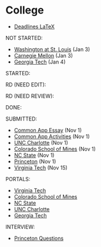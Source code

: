 # College

- [Deadlines LaTeX](deadlines.tex)

NOT STARTED:
- [Washington at St. Louis](washington-at-st.-louis.md) (Jan 3)
- [Carnegie Mellon](carnegie-mellon.md) (Jan 3)
- [Georgia Tech](georgia-tech.md) (Jan 4)

STARTED:

RD (NEED EDIT):

RD (NEED REVIEW):

DONE:

SUBMITTED:
- [Common App Essay](common-app-essay.md) (Nov 1)
- [Common App Activities](common-app-activities.md) (Nov 1)
- [UNC Charlotte](unc-charlotte.md) (Nov 1)
- [Colorado School of Mines](colorado-school-of-mines.md) (Nov 1)
- [NC State](nc-state.md) (Nov 1)
- [Princeton](princeton.md) (Nov 1)
- [Virginia Tech](virginia-tech.md) (Nov 15)

PORTALS:
- [Virginia Tech](https://admit.vt.edu/portal/status?tab=app)
- [Colorado School of Mines](https://apply.mines.edu/apply/status)
- [NC State](https://apply.ncsu.edu/apply/status) 
- [UNC Charlotte](https://future49er.charlotte.edu/apply/status)
- [Georgia Tech](https://application.gatech.edu/apply/status)

INTERVIEW:
- [Princeton Questions](princeton-questions.md)
